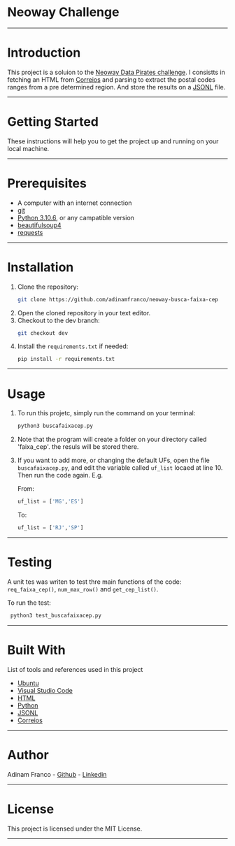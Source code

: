 # **Neoway Challenge**
---
# Introduction

This project is a soluion to the [Neoway Data Pirates challenge]('https://github.com/NeowayLabs/jobs/blob/master/datapirates/challengePirates.md'). I consistts in fetching an HTML from [Correios]('https://www2.correios.com.br/sistemas/buscacep/buscaFaixaCep.cfm') and parsing to extract the postal codes ranges from a pre determined region. And store the results on a [JSONL]('https://jsonlines.org/') file.

---
# Getting Started

These instructions will help you to get the project up and running on your local machine.

---
# Prerequisites

- A computer with an internet connection
- [git]('https://git-scm.com/downloads')
- [Python 3.10.6]('https://www.python.org/downloads/release/python-3106/'), or any campatible version
- [beautifulsoup4 ]('https://libraries.io/pypi/beautifulsoup4')
- [requests]('https://pypi.org/project/requests/2.5.1/')


---
# Installation

1. Clone the repository:
    ```bash
    git clone https://github.com/adinamfranco/neoway-busca-faixa-cep
    ```
2. Open the cloned repository in your text editor.
3. Checkout to the dev branch:
    ```bash
    git checkout dev
    ```
4. Install the `requirements.txt` if needed:
    ```bash
    pip install -r requirements.txt
    ```
---
# Usage

1. To run this projetc, simply run the command on your terminal:
    ```bash
    python3 buscafaixacep.py
    ```
2. Note that the program will create a folder on your directory called 'faixa_cep'. the resuls will be stored there.
3. If you want to add more, or changing the default UFs, open the file `buscafaixacep.py`, and edit the variable called `uf_list` locaed at line 10. Then run the code again. E.g.

    From:
    ```python
    uf_list = ['MG','ES']
    ```

    To:
    ```python
    uf_list = ['RJ','SP']
    ```
---
# Testing
A unit tes was writen to test thre main functions of the code: `req_faixa_cep()`, `num_max_row()` and `get_cep_list()`.

 To run the test:

   ```bash
    python3 test_buscafaixacep.py
```
---
# Built With

List of tools and references used in this project

- [Ubuntu]('https://ubuntu.com/')
- [Visual Studio Code]('https://code.visualstudio.com/')
- [HTML]('https://html.com/')
- [Python]('https://www.python.org/')
- [JSONL]('https://jsonlines.org/')
- [Correios]('https://www2.correios.com.br/sistemas/buscacep/buscaFaixaCep.cfm')

---
# Author

Adinam Franco - [Github]('https://github.com/adinamfranco') - [Linkedin]('https://www.linkedin.com/in/adinamfranco/')

---

# License

This project is licensed under the MIT License.

---
